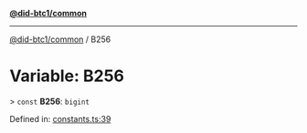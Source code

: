 [**@did-btc1/common**](../README.md)

***

[@did-btc1/common](../globals.md) / B256

# Variable: B256

&gt; `const` **B256**: `bigint`

Defined in: [constants.ts:39](https://github.com/dcdpr/did-btc1-js/blob/4ab6f9915d95beed9bc633644c9db1539395f512/packages/common/src/constants.ts#L39)
